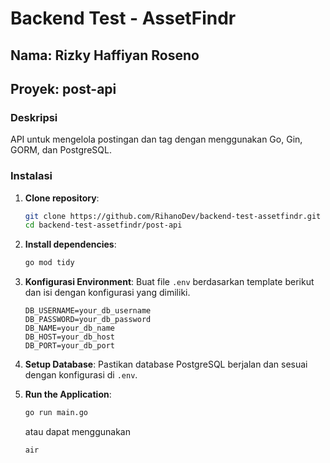 # Backend Test - AssetFindr

## Nama: Rizky Haffiyan Roseno

## Proyek: post-api

### Deskripsi
API untuk mengelola postingan dan tag dengan menggunakan Go, Gin, GORM, dan PostgreSQL.

### Instalasi

1. **Clone repository**:
    ```bash
    git clone https://github.com/RihanoDev/backend-test-assetfindr.git
    cd backend-test-assetfindr/post-api
    ```

2. **Install dependencies**:
    ```bash
    go mod tidy
    ```

3. **Konfigurasi Environment**:
    Buat file `.env` berdasarkan template berikut dan isi dengan konfigurasi yang dimiliki.
    ```
    DB_USERNAME=your_db_username
    DB_PASSWORD=your_db_password
    DB_NAME=your_db_name
    DB_HOST=your_db_host
    DB_PORT=your_db_port
    ```

4. **Setup Database**:
    Pastikan database PostgreSQL berjalan dan sesuai dengan konfigurasi di `.env`.

5. **Run the Application**:
    ```bash
    go run main.go
    ```
    atau dapat menggunakan
   
    ```bash
    air
    ```
